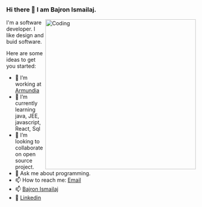 ### Hi there 👋 I am Bajron Ismailaj.
<img align="right" alt="Coding" width="400" src="https://miro.medium.com/max/680/0*7Q3yvSIv_t0ioJ-Z.gif"/>
I'm a software developer. I like design and buid software. 

Here are some ideas to get you started:

- 🔭 I’m working at [Armundia](https://www.armundia.com/en/)
- 🌱 I’m currently learning java, JEE, javascript, React, Sql
- 👯 I’m looking to collaborate on open source project.
- 💬 Ask me about programming.
- 📫 How to reach me:  [Email](mailto:caiupi@yahoo.it)  
- 📫 [Bajron Ismailaj](https://www.cv.caiupi.com)
- 📝 [Linkedin](https://www.linkedin.com/in/bajron/)

